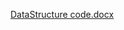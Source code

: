[DataStructure code.docx](https://github.com/sakarukh/sample-code/files/13891708/DataStructure.code.docx)

